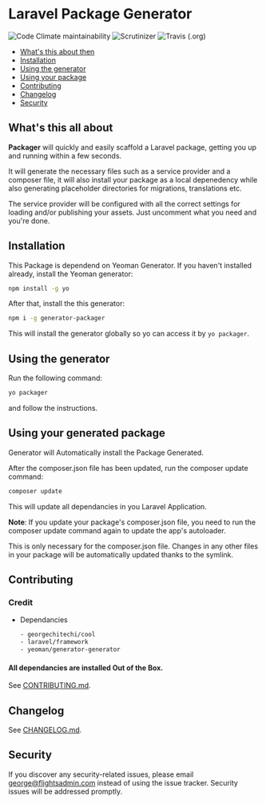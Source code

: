 # Laravel Package Generator

![Code Climate maintainability](https://img.shields.io/codeclimate/maintainability/verschuur/generator-laravel-package-scaffolder.svg?style=flat-square) 
![Scrutinizer](https://img.shields.io/scrutinizer/g/verschuur/generator-laravel-package-scaffolder.svg?style=flat-square) ![Travis (.org)](https://img.shields.io/travis/verschuur/generator-laravel-package-scaffolder.svg?style=flat-square)

  - [What's this about then](#Whats-this-all-about)
  - [Installation](#Installation)
  - [Using the generator](#Using-the-generator)
  - [Using your package](#Using-your-generated-package)
  - [Contributing](#Contributing)
  - [Changelog](#Changelog)
  - [Security](#Security)

## What's this all about

**Packager** will quickly and easily scaffold a Laravel package, getting you up and running within a few seconds.

It will generate the necessary files such as a service provider and a composer file, it will also install your package as a local depenedency while also generating placeholder directories for migrations, translations etc.

The service provider will be configured with all the correct settings for loading and/or publishing your assets. Just uncomment what you need and you're done.

## Installation

This Package is dependend on Yeoman Generator. If you haven't installed already, install the Yeoman generator:

```bash
npm install -g yo
```

After that, install the this generator:

```bash
npm i -g generator-packager
```
  
   This will install the generator globally so yo can access it by `yo packager`.

## Using the generator

Run the following command:

```bash
yo packager
```

and follow the instructions.

## Using your generated package

Generator will Automatically install the Package Generated.

After the composer.json file has been updated, run the composer update command:

```bash
composer update
```

This will update all dependancies in you Laravel Application.

**Note**: If you update your package's composer.json file, you need to run the composer update command again to update the app's autoloader.

This is only necessary for the composer.json file. Changes in any other files in your package will be automatically updated thanks to the symlink.

## Contributing

### Credit
- Dependancies
  ```bash
  - georgechitechi/cool
  - laravel/framework
  - yeoman/generator-generator
  ```

#### All dependancies are installed Out of the Box.

See [CONTRIBUTING.md](CONTRIBUTING.md).

## Changelog

See [CHANGELOG.md](CHANGELOG.md).

## Security

If you discover any security-related issues, please email george@flightsadmin.com instead of using the issue tracker. Security issues will be addressed promptly.